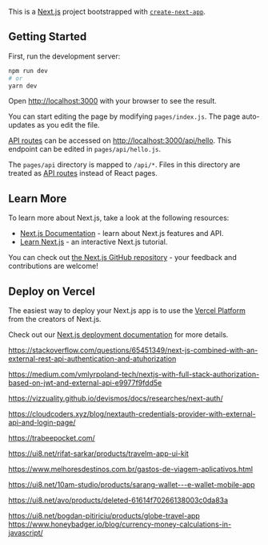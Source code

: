 This is a [Next.js](https://nextjs.org/) project bootstrapped with [`create-next-app`](https://github.com/vercel/next.js/tree/canary/packages/create-next-app).

## Getting Started

First, run the development server:

```bash
npm run dev
# or
yarn dev
```

Open [http://localhost:3000](http://localhost:3000) with your browser to see the result.

You can start editing the page by modifying `pages/index.js`. The page auto-updates as you edit the file.

[API routes](https://nextjs.org/docs/api-routes/introduction) can be accessed on [http://localhost:3000/api/hello](http://localhost:3000/api/hello). This endpoint can be edited in `pages/api/hello.js`.

The `pages/api` directory is mapped to `/api/*`. Files in this directory are treated as [API routes](https://nextjs.org/docs/api-routes/introduction) instead of React pages.

## Learn More

To learn more about Next.js, take a look at the following resources:

- [Next.js Documentation](https://nextjs.org/docs) - learn about Next.js features and API.
- [Learn Next.js](https://nextjs.org/learn) - an interactive Next.js tutorial.

You can check out [the Next.js GitHub repository](https://github.com/vercel/next.js/) - your feedback and contributions are welcome!

## Deploy on Vercel

The easiest way to deploy your Next.js app is to use the [Vercel Platform](https://vercel.com/new?utm_medium=default-template&filter=next.js&utm_source=create-next-app&utm_campaign=create-next-app-readme) from the creators of Next.js.

Check out our [Next.js deployment documentation](https://nextjs.org/docs/deployment) for more details.

https://stackoverflow.com/questions/65451349/next-js-combined-with-an-external-rest-api-authentication-and-atuhorization

https://medium.com/vmlyrpoland-tech/nextjs-with-full-stack-authorization-based-on-jwt-and-external-api-e9977f9fdd5e

https://vizzuality.github.io/devismos/docs/researches/next-auth/

https://cloudcoders.xyz/blog/nextauth-credentials-provider-with-external-api-and-login-page/

https://trabeepocket.com/

https://ui8.net/rifat-sarkar/products/travelm-app-ui-kit

https://www.melhoresdestinos.com.br/gastos-de-viagem-aplicativos.html

https://ui8.net/10am-studio/products/sarang-wallet---e-wallet-mobile-app

https://ui8.net/avo/products/deleted-61614f70266138003c0da83a

https://ui8.net/bogdan-pitiriciu/products/globe-travel-app
https://www.honeybadger.io/blog/currency-money-calculations-in-javascript/
